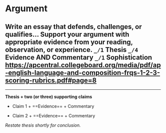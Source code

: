 # Argument
**Write an essay that defends, challenges, or qualifies...**
Support your argument with appropriate evidence from your reading, observation, or experience.
`_/1` **Thesis**
`_/4` **Evidence AND Commentary** 
`_/1` **Sophistication**
https://apcentral.collegeboard.org/media/pdf/ap-english-language-and-composition-frqs-1-2-3-scoring-rubrics.pdf#page=8
---


---
**Thesis + two (or three) supporting claims**

- Claim 1 + ==Evidence== + Commentary

- Claim 2 + ==Evidence== + Commentary

*Restate thesis shortly for conclusion.*